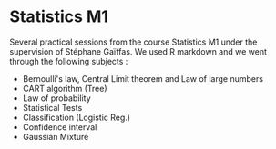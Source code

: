 # Statistics M1
Several practical sessions from the course Statistics M1 under the supervision of Stéphane Gaïffas. We used R markdown and we went through the following subjects : 
- Bernoulli's law, Central Limit theorem and Law of large numbers
- CART algorithm (Tree)
- Law of probability
- Statistical Tests
- Classification (Logistic Reg.)
- Confidence interval
- Gaussian Mixture


